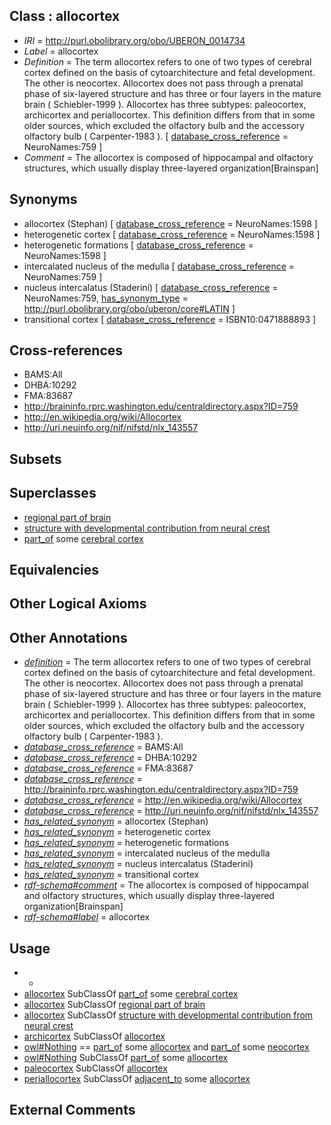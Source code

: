 
## Class : allocortex

 * *IRI* = http://purl.obolibrary.org/obo/UBERON_0014734
 * *Label* = allocortex
 * *Definition* = The term allocortex refers to one of two types of cerebral cortex defined on the basis of cytoarchitecture and fetal development. The other is neocortex. Allocortex does not pass through a prenatal phase of six-layered structure and has three or four layers in the mature brain ( Schiebler-1999 ). Allocortex has three subtypes: paleocortex, archicortex and periallocortex. This definition differs from that in some older sources, which excluded the olfactory bulb and the accessory olfactory bulb ( Carpenter-1983 ). [ [database_cross_reference](../../ef/oboInOwl#hasDbXref.md) = NeuroNames:759 ]
 * *Comment* = The allocortex is composed of hippocampal and olfactory structures, which usually display three-layered organization[Brainspan]

## Synonyms

 * allocortex (Stephan) [ [database_cross_reference](../../ef/oboInOwl#hasDbXref.md) = NeuroNames:1598 ]
 * heterogenetic cortex [ [database_cross_reference](../../ef/oboInOwl#hasDbXref.md) = NeuroNames:1598 ]
 * heterogenetic formations [ [database_cross_reference](../../ef/oboInOwl#hasDbXref.md) = NeuroNames:1598 ]
 * intercalated nucleus of the medulla [ [database_cross_reference](../../ef/oboInOwl#hasDbXref.md) = NeuroNames:759 ]
 * nucleus intercalatus (Staderini) [ [database_cross_reference](../../ef/oboInOwl#hasDbXref.md) = NeuroNames:759, [has_synonym_type](../../pe/oboInOwl#hasSynonymType.md) = http://purl.obolibrary.org/obo/uberon/core#LATIN ]
 * transitional cortex [ [database_cross_reference](../../ef/oboInOwl#hasDbXref.md) = ISBN10:0471888893 ]

## Cross-references

 * BAMS:All
 * DHBA:10292
 * FMA:83687
 * http://braininfo.rprc.washington.edu/centraldirectory.aspx?ID=759
 * http://en.wikipedia.org/wiki/Allocortex
 * http://uri.neuinfo.org/nif/nifstd/nlx_143557

## Subsets


## Superclasses

 * [regional part of brain](../../UBERON/16/UBERON_0002616.md)
 * [structure with developmental contribution from neural crest](../../UBERON/14/UBERON_0010314.md)
 * [part_of](../../BFO/50/BFO_0000050.md) some [cerebral cortex](../../UBERON/56/UBERON_0000956.md)

## Equivalencies


## Other Logical Axioms


## Other Annotations

 * *[definition](../../IAO/15/IAO_0000115.md)* = The term allocortex refers to one of two types of cerebral cortex defined on the basis of cytoarchitecture and fetal development. The other is neocortex. Allocortex does not pass through a prenatal phase of six-layered structure and has three or four layers in the mature brain ( Schiebler-1999 ). Allocortex has three subtypes: paleocortex, archicortex and periallocortex. This definition differs from that in some older sources, which excluded the olfactory bulb and the accessory olfactory bulb ( Carpenter-1983 ).
 * *[database_cross_reference](../../ef/oboInOwl#hasDbXref.md)* = BAMS:All
 * *[database_cross_reference](../../ef/oboInOwl#hasDbXref.md)* = DHBA:10292
 * *[database_cross_reference](../../ef/oboInOwl#hasDbXref.md)* = FMA:83687
 * *[database_cross_reference](../../ef/oboInOwl#hasDbXref.md)* = http://braininfo.rprc.washington.edu/centraldirectory.aspx?ID=759
 * *[database_cross_reference](../../ef/oboInOwl#hasDbXref.md)* = http://en.wikipedia.org/wiki/Allocortex
 * *[database_cross_reference](../../ef/oboInOwl#hasDbXref.md)* = http://uri.neuinfo.org/nif/nifstd/nlx_143557
 * *[has_related_synonym](../../ym/oboInOwl#hasRelatedSynonym.md)* = allocortex (Stephan)
 * *[has_related_synonym](../../ym/oboInOwl#hasRelatedSynonym.md)* = heterogenetic cortex
 * *[has_related_synonym](../../ym/oboInOwl#hasRelatedSynonym.md)* = heterogenetic formations
 * *[has_related_synonym](../../ym/oboInOwl#hasRelatedSynonym.md)* = intercalated nucleus of the medulla
 * *[has_related_synonym](../../ym/oboInOwl#hasRelatedSynonym.md)* = nucleus intercalatus (Staderini)
 * *[has_related_synonym](../../ym/oboInOwl#hasRelatedSynonym.md)* = transitional cortex
 * *[rdf-schema#comment](../../nt/rdf-schema#comment.md)* = The allocortex is composed of hippocampal and olfactory structures, which usually display three-layered organization[Brainspan]
 * *[rdf-schema#label](../../el/rdf-schema#label.md)* = allocortex

## Usage

 * -
 * [allocortex](../../UBERON/34/UBERON_0014734.md) SubClassOf [part_of](../../BFO/50/BFO_0000050.md) some [cerebral cortex](../../UBERON/56/UBERON_0000956.md)
 * [allocortex](../../UBERON/34/UBERON_0014734.md) SubClassOf [regional part of brain](../../UBERON/16/UBERON_0002616.md)
 * [allocortex](../../UBERON/34/UBERON_0014734.md) SubClassOf [structure with developmental contribution from neural crest](../../UBERON/14/UBERON_0010314.md)
 * [archicortex](../../UBERON/61/UBERON_0002961.md) SubClassOf [allocortex](../../UBERON/34/UBERON_0014734.md)
 * [owl#Nothing](../../ng/owl#Nothing.md) == [part_of](../../BFO/50/BFO_0000050.md) some [allocortex](../../UBERON/34/UBERON_0014734.md) and [part_of](../../BFO/50/BFO_0000050.md) some [neocortex](../../UBERON/50/UBERON_0001950.md)
 * [owl#Nothing](../../ng/owl#Nothing.md) SubClassOf [part_of](../../BFO/50/BFO_0000050.md) some [allocortex](../../UBERON/34/UBERON_0014734.md)
 * [paleocortex](../../UBERON/35/UBERON_0014735.md) SubClassOf [allocortex](../../UBERON/34/UBERON_0014734.md)
 * [periallocortex](../../UBERON/36/UBERON_0014736.md) SubClassOf [adjacent_to](../../RO/20/RO_0002220.md) some [allocortex](../../UBERON/34/UBERON_0014734.md)

## External Comments


